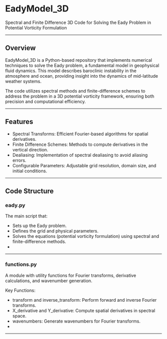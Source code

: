 # EadyModel_3D

Spectral and Finite Difference 3D Code for Solving the Eady Problem in Potential Vorticity Formulation

---

## Overview

EadyModel_3D is a Python-based repository that implements numerical techniques to solve the Eady problem, a fundamental model in geophysical fluid dynamics. This model describes baroclinic instability in the atmosphere and ocean, providing insight into the dynamics of mid-latitude weather systems.

The code utilizes spectral methods and finite-difference schemes to address the problem in a 3D potential vorticity framework, ensuring both precision and computational efficiency.

---

## Features

- Spectral Transforms: Efficient Fourier-based algorithms for spatial derivatives.
- Finite Difference Schemes: Methods to compute derivatives in the vertical direction.
- Dealiasing: Implementation of spectral dealiasing to avoid aliasing errors.
- Configurable Parameters: Adjustable grid resolution, domain size, and initial conditions.

---

## Code Structure

### eady.py
The main script that:
- Sets up the Eady problem.
- Defines the grid and physical parameters.
- Solves the equations (potential vorticity formulation) using spectral and finite-difference methods.
- 
---

### functions.py
A module with utility functions for Fourier transforms, derivative calculations, and wavenumber generation.

Key Functions:
- transform and inverse_transform: Perform forward and inverse Fourier transforms.
- X_derivative and Y_derivative: Compute spatial derivatives in spectral space.
- wavenumbers: Generate wavenumbers for Fourier transforms.
-

---
